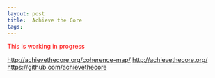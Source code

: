 ```yaml
---
layout: post
title:  Achieve the Core
tags:
---
```


<font color="red">This is working in progress</font>

http://achievethecore.org/coherence-map/
http://achievethecore.org/
https://github.com/achievethecore

